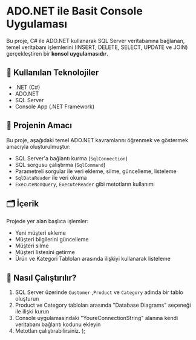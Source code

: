 # ADO.NET ile Basit Console Uygulaması

Bu proje, C# ile ADO.NET kullanarak SQL Server veritabanına bağlanan, temel veritabanı işlemlerini (INSERT, DELETE, SELECT, UPDATE ve JOIN) gerçekleştiren bir **konsol uygulamasıdır**.

## 🔧 Kullanılan Teknolojiler

- .NET (C#)
- ADO.NET
- SQL Server
- Console App (.NET Framework)

## 🎯 Projenin Amacı

Bu proje, aşağıdaki temel ADO.NET kavramlarını öğrenmek ve göstermek amacıyla oluşturulmuştur:

- SQL Server'a bağlantı kurma (`SqlConnection`)
- SQL sorgusu çalıştırma (`SqlCommand`)
- Parametreli sorgular ile veri ekleme, silme, güncelleme, listeleme
- `SqlDataReader` ile veri okuma
- `ExecuteNonQuery`, `ExecuteReader` gibi metotların kullanımı

## 🗂️ İçerik

Projede yer alan başlıca işlemler:

- Yeni müşteri ekleme
- Müşteri bilgilerini güncelleme
- Müşteri silme
- Müşteri listesini getirme
- Ürün ve Kategori Tabloları arasında ilişkiyi kullanarak listeleme

## 🚀 Nasıl Çalıştırılır?

1. SQL Server üzerinde `Customer` ,`Product` ve `Category` adında bir tablo oluşturun
2. Product ve Category tabloları arasında "Database Diagrams" seçeneği ile ilişki kurun
3. Console uygulamasındaki "YoureConnectionString" alanına kendi veritabanı bağlantı kodunu ekleyin
4. Metotları çalıştırabilirsiniz.
);
